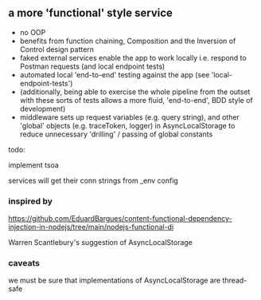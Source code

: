 ## a more 'functional' style service

- no OOP
- benefits from function chaining, Composition and the Inversion of Control design pattern
- faked external services enable the app to work locally i.e. respond to Postman requests (and local endpoint tests)
- automated local 'end-to-end' testing against the app (see 'local-endpoint-tests')
- (additionally, being able to exercise the whole pipeline from the outset with these sorts of tests allows a more fluid, 'end-to-end',
  BDD style of development)
- middleware sets up request variables (e.g. query string), and other 'global' objects (e.g. traceToken, logger) in AsyncLocalStorage to reduce unnecessary 'drilling' / passing of global constants

todo:

implement tsoa

services will get their conn strings from \_env config

### inspired by

https://github.com/EduardBargues/content-functional-dependency-injection-in-nodejs/tree/main/nodejs-functional-di

Warren Scantlebury's suggestion of AsyncLocalStorage

### caveats

we must be sure that implementations of AsyncLocalStorage are thread-safe

